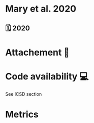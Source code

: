 # Mary et al. 2020


## 🗓️ 2020



# Attachement 📎 

# Code availability 💻
 
See ICSD section


# Metrics


<div class='altmetric-embed' data-badge-type='donut' data-doi="10.1038/nature.2012.9872"></div>

<script type='text/javascript' src='https://d1bxh8uas1mnw7.cloudfront.net/assets/embed.js'></script>
